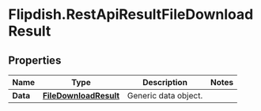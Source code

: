 # Flipdish.RestApiResultFileDownloadResult

## Properties
Name | Type | Description | Notes
------------ | ------------- | ------------- | -------------
**Data** | [**FileDownloadResult**](FileDownloadResult.md) | Generic data object. | 


